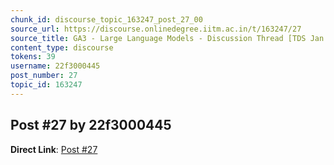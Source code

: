 ```yaml
---
chunk_id: discourse_topic_163247_post_27_00
source_url: https://discourse.onlinedegree.iitm.ac.in/t/163247/27
source_title: GA3 - Large Language Models - Discussion Thread [TDS Jan 2025]
content_type: discourse
tokens: 39
username: 22f3000445
post_number: 27
topic_id: 163247
---
```


## Post #27 by 22f3000445

**Direct Link**: [Post #27](https://discourse.onlinedegree.iitm.ac.in/t/163247/27)
